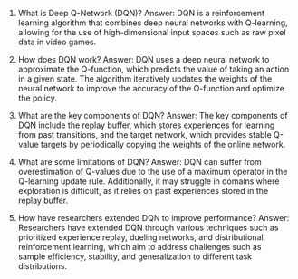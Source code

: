 1. What is Deep Q-Network (DQN)?
Answer: DQN is a reinforcement learning algorithm that combines deep neural networks with Q-learning, allowing for the use of high-dimensional input spaces such as raw pixel data in video games.

2. How does DQN work?
Answer: DQN uses a deep neural network to approximate the Q-function, which predicts the value of taking an action in a given state. The algorithm iteratively updates the weights of the neural network to improve the accuracy of the Q-function and optimize the policy.

3. What are the key components of DQN?
Answer: The key components of DQN include the replay buffer, which stores experiences for learning from past transitions, and the target network, which provides stable Q-value targets by periodically copying the weights of the online network.

4. What are some limitations of DQN?
Answer: DQN can suffer from overestimation of Q-values due to the use of a maximum operator in the Q-learning update rule. Additionally, it may struggle in domains where exploration is difficult, as it relies on past experiences stored in the replay buffer.

5. How have researchers extended DQN to improve performance?
Answer: Researchers have extended DQN through various techniques such as prioritized experience replay, dueling networks, and distributional reinforcement learning, which aim to address challenges such as sample efficiency, stability, and generalization to different task distributions.